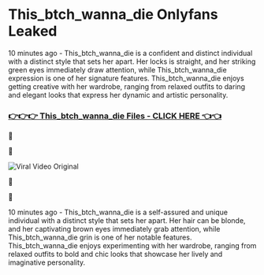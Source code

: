 # This_btch_wanna_die Onlyfans Leaked

<p>10 minutes ago - This_btch_wanna_die is a confident and distinct individual with a distinct style that sets her apart. Her locks is straight, and her striking green eyes immediately draw attention, while This_btch_wanna_die expression is one of her signature features. This_btch_wanna_die enjoys getting creative with her wardrobe, ranging from relaxed outfits to daring and elegant looks that express her dynamic and artistic personality.</p><p>
<h3><a href="https://fansleaks.com-getfree.pro/this-btch-wanna-die" rel="nofollow">👉👉👉 This_btch_wanna_die Files - CLICK HERE 👈👈</a></h3>
<p>🔻</p>
<p>🔻</p> <p>
<a href="https://fansleaks.com-getfree.pro/this-btch-wanna-die" rel="nofollow"><img src="https://i.imgur.com/0ZbtXZ5.gif" alt="Viral Video Original" style="max-width: 100%; display: inline-block;" data-target="animated-image.originalImage"></a>
<p>🔻</p>
<p>🔻</p> <p>10 minutes ago - This_btch_wanna_die is a self-assured and unique individual with a distinct style that sets her apart. Her hair can be blonde, and her captivating brown eyes immediately grab attention, while This_btch_wanna_die grin is one of her notable features. This_btch_wanna_die enjoys experimenting with her wardrobe, ranging from relaxed outfits to bold and chic looks that showcase her lively and imaginative personality.</p>